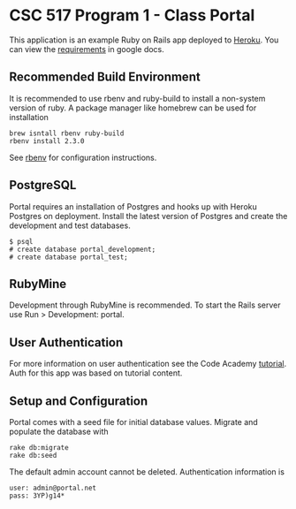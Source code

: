 # CSC 517 Program 1 - Class Portal

This application is an example Ruby on Rails app deployed to [Heroku](https://ewhorton-portal.herokuapp.com).
You can view the [requirements](https://docs.google.com/document/d/1xmeH4MAlUs6QfPoC4J4bsMKYWkawDZrsZDFM7S1G8ag/edit) in google docs.

## Recommended Build Environment
It is recommended to use rbenv and ruby-build to install a non-system version of ruby. A package manager like homebrew can be used for installation
```
brew isntall rbenv ruby-build
rbenv install 2.3.0
```
See [rbenv](https://github.com/rbenv/rbenv#installation) for configuration instructions.

## PostgreSQL
Portal requires an installation of Postgres and hooks up with Heroku Postgres on deployment. Install the latest version of Postgres and create the development and test databases.
```
$ psql
# create database portal_development;
# create database portal_test;
```

## RubyMine
Development through RubyMine is recommended. To start the Rails server use Run > Development: portal.

## User Authentication
For more information on user authentication see the Code Academy [tutorial](https://www.codecademy.com/learn/rails-auth). Auth for this app was based on tutorial content.

## Setup and Configuration
Portal comes with a seed file for initial database values. Migrate and populate the database with
```
rake db:migrate
rake db:seed
```

The default admin account cannot be deleted. Authentication information is
```
user: admin@portal.net
pass: 3YP)g14*
```

<!-- TODO site usage instructions -->